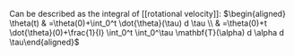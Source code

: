Can be described as the integral of [[rotational velocity]]:
$\begin{aligned} \theta(t) & =\theta(0)+\int_0^t \dot{\theta}(\tau) d \tau \\ & =\theta(0)+t \dot{\theta}(0)+\frac{1}{I} \int_0^t \int_0^\tau \mathbf{T}(\alpha) d \alpha d \tau\end{aligned}$